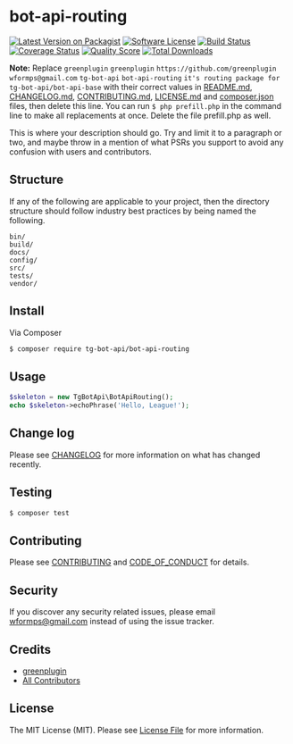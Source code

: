 # bot-api-routing

[![Latest Version on Packagist][ico-version]][link-packagist]
[![Software License][ico-license]](LICENSE.md)
[![Build Status][ico-travis]][link-travis]
[![Coverage Status][ico-scrutinizer]][link-scrutinizer]
[![Quality Score][ico-code-quality]][link-code-quality]
[![Total Downloads][ico-downloads]][link-downloads]

**Note:** Replace ```greenplugin``` ```greenplugin``` ```https://github.com/greenplugin``` ```wformps@gmail.com``` ```tg-bot-api``` ```bot-api-routing``` ```it's routing package for tg-bot-api/bot-api-base``` with their correct values in [README.md](README.md), [CHANGELOG.md](CHANGELOG.md), [CONTRIBUTING.md](CONTRIBUTING.md), [LICENSE.md](LICENSE.md) and [composer.json](composer.json) files, then delete this line. You can run `$ php prefill.php` in the command line to make all replacements at once. Delete the file prefill.php as well.

This is where your description should go. Try and limit it to a paragraph or two, and maybe throw in a mention of what
PSRs you support to avoid any confusion with users and contributors.

## Structure

If any of the following are applicable to your project, then the directory structure should follow industry best practices by being named the following.

```
bin/        
build/
docs/
config/
src/
tests/
vendor/
```


## Install

Via Composer

``` bash
$ composer require tg-bot-api/bot-api-routing
```

## Usage

``` php
$skeleton = new TgBotApi\BotApiRouting();
echo $skeleton->echoPhrase('Hello, League!');
```

## Change log

Please see [CHANGELOG](CHANGELOG.md) for more information on what has changed recently.

## Testing

``` bash
$ composer test
```

## Contributing

Please see [CONTRIBUTING](CONTRIBUTING.md) and [CODE_OF_CONDUCT](CODE_OF_CONDUCT.md) for details.

## Security

If you discover any security related issues, please email wformps@gmail.com instead of using the issue tracker.

## Credits

- [greenplugin][link-author]
- [All Contributors][link-contributors]

## License

The MIT License (MIT). Please see [License File](LICENSE.md) for more information.

[ico-version]: https://img.shields.io/packagist/v/tg-bot-api/bot-api-routing.svg?style=flat-square
[ico-license]: https://img.shields.io/badge/license-MIT-brightgreen.svg?style=flat-square
[ico-travis]: https://img.shields.io/travis/tg-bot-api/bot-api-routing/master.svg?style=flat-square
[ico-scrutinizer]: https://img.shields.io/scrutinizer/coverage/g/tg-bot-api/bot-api-routing.svg?style=flat-square
[ico-code-quality]: https://img.shields.io/scrutinizer/g/tg-bot-api/bot-api-routing.svg?style=flat-square
[ico-downloads]: https://img.shields.io/packagist/dt/tg-bot-api/bot-api-routing.svg?style=flat-square

[link-packagist]: https://packagist.org/packages/tg-bot-api/bot-api-routing
[link-travis]: https://travis-ci.org/tg-bot-api/bot-api-routing
[link-scrutinizer]: https://scrutinizer-ci.com/g/tg-bot-api/bot-api-routing/code-structure
[link-code-quality]: https://scrutinizer-ci.com/g/tg-bot-api/bot-api-routing
[link-downloads]: https://packagist.org/packages/tg-bot-api/bot-api-routing
[link-author]: https://github.com/greenplugin
[link-contributors]: ../../contributors
